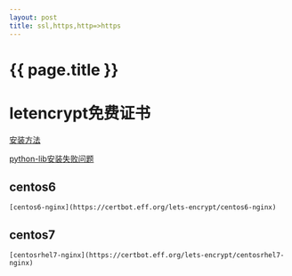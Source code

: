 ```yaml
---
layout: post
title: ssl,https,http=>https
---
```

{{ page.title }}
=============

# letencrypt免费证书

[安装方法](https://certbot.eff.org/)

[python-lib安装失败问题](https://github.com/certbot/certbot/issues/5104#issuecomment-355020248)

## centos6

    [centos6-nginx](https://certbot.eff.org/lets-encrypt/centos6-nginx)
    

## centos7

    [centosrhel7-nginx](https://certbot.eff.org/lets-encrypt/centosrhel7-nginx)
